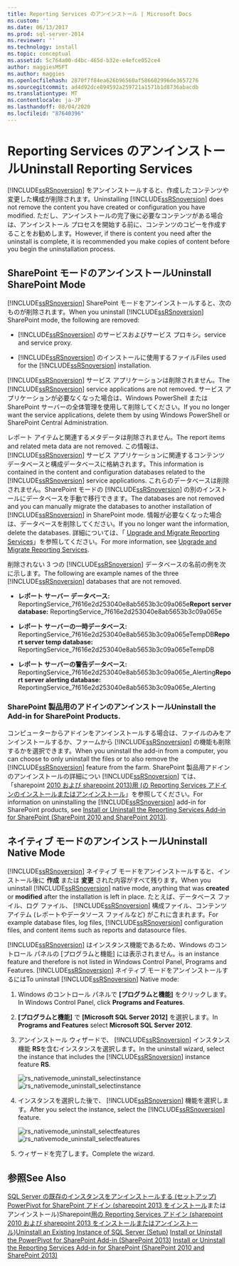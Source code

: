 ```yaml
---
title: Reporting Services のアンインストール | Microsoft Docs
ms.custom: ''
ms.date: 06/13/2017
ms.prod: sql-server-2014
ms.reviewer: ''
ms.technology: install
ms.topic: conceptual
ms.assetid: 5c764a00-d4bc-465d-b32e-e4efce052ce4
author: maggiesMSFT
ms.author: maggies
ms.openlocfilehash: 2870f7f84ea626b96560af586602996de3657276
ms.sourcegitcommit: ad4d92dce894592a259721a1571b1d8736abacdb
ms.translationtype: MT
ms.contentlocale: ja-JP
ms.lasthandoff: 08/04/2020
ms.locfileid: "87640396"
---
```

# <a name="uninstall-reporting-services"></a><span data-ttu-id="c8d40-102">Reporting Services のアンインストール</span><span class="sxs-lookup"><span data-stu-id="c8d40-102">Uninstall Reporting Services</span></span>
  <span data-ttu-id="c8d40-103">[!INCLUDE[ssRSnoversion](../../includes/ssrsnoversion-md.md)] をアンインストールすると、作成したコンテンツや変更した構成が削除されます。</span><span class="sxs-lookup"><span data-stu-id="c8d40-103">Uninstalling [!INCLUDE[ssRSnoversion](../../includes/ssrsnoversion-md.md)] does not remove the content you have created or configuration you have modified.</span></span> <span data-ttu-id="c8d40-104">ただし、アンインストールの完了後に必要なコンテンツがある場合は、アンインストール プロセスを開始する前に、コンテンツのコピーを作成することをお勧めします。</span><span class="sxs-lookup"><span data-stu-id="c8d40-104">However, if there is content you need after the uninstall is complete, it is recommended you make copies of content before you begin the uninstallation process.</span></span>

## <a name="uninstall-sharepoint-mode"></a><span data-ttu-id="c8d40-105">SharePoint モードのアンインストール</span><span class="sxs-lookup"><span data-stu-id="c8d40-105">Uninstall SharePoint Mode</span></span>
 <span data-ttu-id="c8d40-106">[!INCLUDE[ssRSnoversion](../../includes/ssrsnoversion-md.md)] SharePoint モードをアンインストールすると、次のものが削除されます。</span><span class="sxs-lookup"><span data-stu-id="c8d40-106">When you uninstall [!INCLUDE[ssRSnoversion](../../includes/ssrsnoversion-md.md)] SharePoint mode, the following are removed:</span></span>

-   [!INCLUDE[ssRSnoversion](../../includes/ssrsnoversion-md.md)] <span data-ttu-id="c8d40-107">のサービスおよびサービス プロキシ。</span><span class="sxs-lookup"><span data-stu-id="c8d40-107">service and service proxy.</span></span>

-   <span data-ttu-id="c8d40-108">[!INCLUDE[ssRSnoversion](../../includes/ssrsnoversion-md.md)] のインストールに使用するファイル</span><span class="sxs-lookup"><span data-stu-id="c8d40-108">Files used for the [!INCLUDE[ssRSnoversion](../../includes/ssrsnoversion-md.md)] installation.</span></span>

 <span data-ttu-id="c8d40-109">[!INCLUDE[ssRSnoversion](../../includes/ssrsnoversion-md.md)] サービス アプリケーションは削除されません。</span><span class="sxs-lookup"><span data-stu-id="c8d40-109">The [!INCLUDE[ssRSnoversion](../../includes/ssrsnoversion-md.md)] service applications are not removed.</span></span> <span data-ttu-id="c8d40-110">サービス アプリケーションが必要なくなった場合は、Windows PowerShell または SharePoint サーバーの全体管理を使用して削除してください。</span><span class="sxs-lookup"><span data-stu-id="c8d40-110">If you no longer want the service applications, delete them by using Windows PowerShell or SharePoint Central Administration.</span></span>

 <span data-ttu-id="c8d40-111">レポート アイテムと関連するメタデータは削除されません。</span><span class="sxs-lookup"><span data-stu-id="c8d40-111">The report items and related meta data are not removed.</span></span> <span data-ttu-id="c8d40-112">この情報は、 [!INCLUDE[ssRSnoversion](../../includes/ssrsnoversion-md.md)] サービス アプリケーションに関連するコンテンツ データベースと構成データベースに格納されます。</span><span class="sxs-lookup"><span data-stu-id="c8d40-112">This information is contained in the content and configuration databases related to the [!INCLUDE[ssRSnoversion](../../includes/ssrsnoversion-md.md)] service applications.</span></span> <span data-ttu-id="c8d40-113">これらのデータベースは削除されません。SharePoint モードの [!INCLUDE[ssRSnoversion](../../includes/ssrsnoversion-md.md)] の別のインストールにデータベースを手動で移行できます。</span><span class="sxs-lookup"><span data-stu-id="c8d40-113">The databases are not removed and you can manually migrate the databases to another installation of [!INCLUDE[ssRSnoversion](../../includes/ssrsnoversion-md.md)] in SharePoint mode.</span></span> <span data-ttu-id="c8d40-114">情報が必要なくなった場合は、データベースを削除してください。</span><span class="sxs-lookup"><span data-stu-id="c8d40-114">If you no longer want the information, delete the databases.</span></span> <span data-ttu-id="c8d40-115">詳細については、「 [Upgrade and Migrate Reporting Services](../../reporting-services/install-windows/upgrade-and-migrate-reporting-services.md)」を参照してください。</span><span class="sxs-lookup"><span data-stu-id="c8d40-115">For more information, see [Upgrade and Migrate Reporting Services](../../reporting-services/install-windows/upgrade-and-migrate-reporting-services.md).</span></span>

 <span data-ttu-id="c8d40-116">削除されない 3 つの [!INCLUDE[ssRSnoversion](../../includes/ssrsnoversion-md.md)] データベースの名前の例を次に示します。</span><span class="sxs-lookup"><span data-stu-id="c8d40-116">The following are example names of the three [!INCLUDE[ssRSnoversion](../../includes/ssrsnoversion-md.md)] databases that are not removed.</span></span>

-   <span data-ttu-id="c8d40-117">**レポート サーバー データベース:** ReportingService_7f616e2d253040e8ab5653b3c09a065e</span><span class="sxs-lookup"><span data-stu-id="c8d40-117">**Report server database:** ReportingService_7f616e2d253040e8ab5653b3c09a065e</span></span>

-   <span data-ttu-id="c8d40-118">**レポート サーバーの一時データベース:** ReportingService_7f616e2d253040e8ab5653b3c09a065eTempDB</span><span class="sxs-lookup"><span data-stu-id="c8d40-118">**Report server temp database:** ReportingService_7f616e2d253040e8ab5653b3c09a065eTempDB</span></span>

-   <span data-ttu-id="c8d40-119">**レポート サーバーの警告データベース:** ReportingService_7f616e2d253040e8ab5653b3c09a065e_Alerting</span><span class="sxs-lookup"><span data-stu-id="c8d40-119">**Report server alerting database:** ReportingService_7f616e2d253040e8ab5653b3c09a065e_Alerting</span></span>

### <a name="uninstall-the-add-in-for-sharepoint-products"></a><span data-ttu-id="c8d40-120">SharePoint 製品用のアドインのアンインストール</span><span class="sxs-lookup"><span data-stu-id="c8d40-120">Uninstall the Add-in for SharePoint Products.</span></span>
 <span data-ttu-id="c8d40-121">コンピューターからアドインをアンインストールする場合は、ファイルのみをアンインストールするか、ファームから [!INCLUDE[ssRSnoversion](../../includes/ssrsnoversion-md.md)] の機能も削除するかを選択できます。</span><span class="sxs-lookup"><span data-stu-id="c8d40-121">When you uninstall the add-in from a computer, you can choose to only uninstall the files or to also remove the [!INCLUDE[ssRSnoversion](../../includes/ssrsnoversion-md.md)] feature from the farm.</span></span> <span data-ttu-id="c8d40-122">SharePoint 製品用アドインのアンインストールの詳細につい [!INCLUDE[ssRSnoversion](../../includes/ssrsnoversion-md.md)] ては、「sharepoint [2010 および sharepoint 2013&#41;用 &#40;の Reporting Services アドインのインストールまたはアンインストール](../../reporting-services/install-windows/install-or-uninstall-the-reporting-services-add-in-for-sharepoint.md)」を参照してください。</span><span class="sxs-lookup"><span data-stu-id="c8d40-122">For information on uninstalling the [!INCLUDE[ssRSnoversion](../../includes/ssrsnoversion-md.md)] add-in for SharePoint products, see [Install or Uninstall the Reporting Services Add-in for SharePoint &#40;SharePoint 2010 and SharePoint 2013&#41;](../../reporting-services/install-windows/install-or-uninstall-the-reporting-services-add-in-for-sharepoint.md).</span></span>

## <a name="uninstall-native-mode"></a><span data-ttu-id="c8d40-123">ネイティブ モードのアンインストール</span><span class="sxs-lookup"><span data-stu-id="c8d40-123">Uninstall Native Mode</span></span>
 <span data-ttu-id="c8d40-124">[!INCLUDE[ssRSnoversion](../../includes/ssrsnoversion-md.md)] ネイティブ モードをアンインストールすると、インストール後に **作成** または **変更** された内容がすべて残ります。</span><span class="sxs-lookup"><span data-stu-id="c8d40-124">When you uninstall [!INCLUDE[ssRSnoversion](../../includes/ssrsnoversion-md.md)] native mode, anything that was **created** or **modified** after the installation is left in place.</span></span> <span data-ttu-id="c8d40-125">たとえば、データベース ファイル、ログ ファイル、 [!INCLUDE[ssRSnoversion](../../includes/ssrsnoversion-md.md)] 構成ファイル、コンテンツ アイテム (レポートやデータソース ファイルなど) がこれに含まれます。</span><span class="sxs-lookup"><span data-stu-id="c8d40-125">For example database files, log files, [!INCLUDE[ssRSnoversion](../../includes/ssrsnoversion-md.md)] configuration files, and content items such as reports and datasource files.</span></span>

 [!INCLUDE[ssRSnoversion](../../includes/ssrsnoversion-md.md)] <span data-ttu-id="c8d40-126">はインスタンス機能であるため、Windows のコントロール パネルの [プログラムと機能] には表示されません。</span><span class="sxs-lookup"><span data-stu-id="c8d40-126">is an instance feature and therefore is not listed in Windows Control Panel, Programs and Features.</span></span> <span data-ttu-id="c8d40-127">[!INCLUDE[ssRSnoversion](../../includes/ssrsnoversion-md.md)] ネイティブ モードをアンインストールするには</span><span class="sxs-lookup"><span data-stu-id="c8d40-127">To uninstall [!INCLUDE[ssRSnoversion](../../includes/ssrsnoversion-md.md)] Native mode:</span></span>

1.  <span data-ttu-id="c8d40-128">Windows のコントロール パネルで **[プログラムと機能]** をクリックします。</span><span class="sxs-lookup"><span data-stu-id="c8d40-128">In Windows Control Panel, click **Programs and Features**.</span></span>

2.  <span data-ttu-id="c8d40-129">**[プログラムと機能]** で **[Microsoft SQL Server 2012]** を選択します。</span><span class="sxs-lookup"><span data-stu-id="c8d40-129">In **Programs and Features** select **Microsoft SQL Server 2012**.</span></span>

3.  <span data-ttu-id="c8d40-130">アンインストール ウィザードで、 [!INCLUDE[ssRSnoversion](../../includes/ssrsnoversion-md.md)] インスタンス機能 **RS**を含むインスタンスを選択します。</span><span class="sxs-lookup"><span data-stu-id="c8d40-130">In the uninstall wizard, select the instance that includes the [!INCLUDE[ssRSnoversion](../../includes/ssrsnoversion-md.md)] instance feature **RS**.</span></span>

     <span data-ttu-id="c8d40-131">![rs_nativemode_uninstall_selectinstance](../../../2014/sql-server/install/media/rs-nativemode-uninstall-selectinstance.gif "rs_nativemode_uninstall_selectinstance")</span><span class="sxs-lookup"><span data-stu-id="c8d40-131">![rs_nativemode_uninstall_selectinstance](../../../2014/sql-server/install/media/rs-nativemode-uninstall-selectinstance.gif "rs_nativemode_uninstall_selectinstance")</span></span>

4.  <span data-ttu-id="c8d40-132">インスタンスを選択した後で、 [!INCLUDE[ssRSnoversion](../../includes/ssrsnoversion-md.md)] 機能を選択します。</span><span class="sxs-lookup"><span data-stu-id="c8d40-132">After you select the instance, select the [!INCLUDE[ssRSnoversion](../../includes/ssrsnoversion-md.md)] feature.</span></span>

     <span data-ttu-id="c8d40-133">![rs_nativemode_uninstall_selectfeatures](../../../2014/sql-server/install/media/rs-nativemode-uninstall-selectfeatures.gif "rs_nativemode_uninstall_selectfeatures")</span><span class="sxs-lookup"><span data-stu-id="c8d40-133">![rs_nativemode_uninstall_selectfeatures](../../../2014/sql-server/install/media/rs-nativemode-uninstall-selectfeatures.gif "rs_nativemode_uninstall_selectfeatures")</span></span>

5.  <span data-ttu-id="c8d40-134">ウィザードを完了します。</span><span class="sxs-lookup"><span data-stu-id="c8d40-134">Complete the wizard.</span></span>

## <a name="see-also"></a><span data-ttu-id="c8d40-135">参照</span><span class="sxs-lookup"><span data-stu-id="c8d40-135">See Also</span></span>
 <span data-ttu-id="c8d40-136">[SQL Server の既存のインスタンスをアンインストールする &#40;セットアップ&#41;](../../../2014/sql-server/install/uninstall-an-existing-instance-of-sql-server-setup.md) [PowerPivot for SharePoint アドイン &#40;sharepoint 2013 をインストール](https://docs.microsoft.com/analysis-services/instances/install-windows/install-or-uninstall-the-power-pivot-for-sharepoint-add-in-sharepoint-2013)またはアンインストール&#41;Sharepoint[用の Reporting Services アドイン &#40;sharepoint 2010 および sharepoint 2013 をインストールまたはアンインストール](../../reporting-services/install-windows/install-or-uninstall-the-reporting-services-add-in-for-sharepoint.md)&#41;</span><span class="sxs-lookup"><span data-stu-id="c8d40-136">[Uninstall an Existing Instance of SQL Server &#40;Setup&#41;](../../../2014/sql-server/install/uninstall-an-existing-instance-of-sql-server-setup.md) [Install or Uninstall the PowerPivot for SharePoint Add-in &#40;SharePoint 2013&#41;](https://docs.microsoft.com/analysis-services/instances/install-windows/install-or-uninstall-the-power-pivot-for-sharepoint-add-in-sharepoint-2013) [Install or Uninstall the Reporting Services Add-in for SharePoint &#40;SharePoint 2010 and SharePoint 2013&#41;](../../reporting-services/install-windows/install-or-uninstall-the-reporting-services-add-in-for-sharepoint.md)</span></span>


